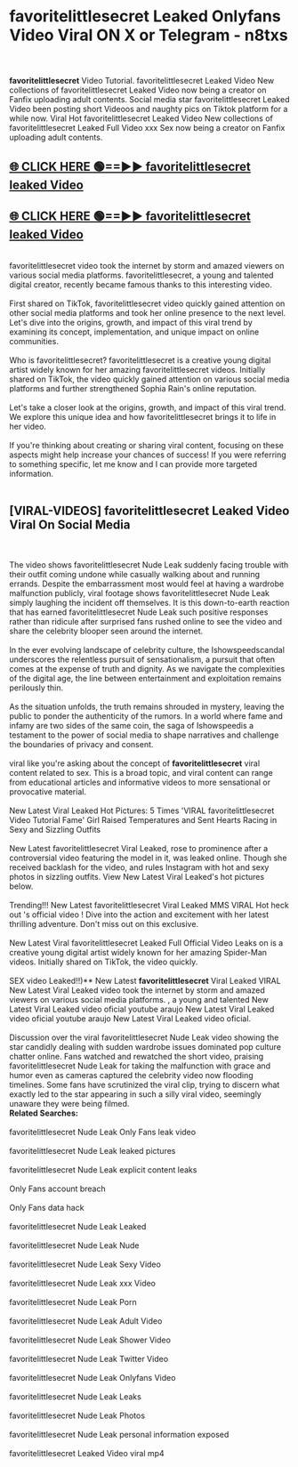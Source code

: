 <h1> favoritelittlesecret Leaked Onlyfans Video Viral ON X or Telegram - n8txs </h1>

# 
<br>
<strong>favoritelittlesecret</strong> Video Tutorial. favoritelittlesecret Leaked Video New collections of  favoritelittlesecret Leaked Video now being a creator on Fanfix uploading adult contents. Social media star favoritelittlesecret Leaked Video been posting short Videoos and naughty pics on Tiktok platform for a while now. Viral Hot favoritelittlesecret Leaked Video New collections of favoritelittlesecret Leaked Full Video xxx Sex now being a creator on Fanfix uploading adult contents.
<br>

## [🌐 CLICK HERE 🟢==►► favoritelittlesecret leaked Video ](https://onlyclips.site?title=favoritelittlesecret&ref=git)


## [🌐 CLICK HERE 🟢==►► favoritelittlesecret leaked Video ](https://onlyclips.site?title=favoritelittlesecret&ref=git)

<br>
favoritelittlesecret video took the internet by storm and amazed viewers on various social media platforms. favoritelittlesecret, a young and talented digital creator, recently became famous thanks to this interesting video.
<br><br>
First shared on TikTok, favoritelittlesecret video quickly gained attention on other social media platforms and took her online presence to the next level. Let's dive into the origins, growth, and impact of this viral trend by examining its concept, implementation, and unique impact on online communities.
<br><br>
Who is favoritelittlesecret? favoritelittlesecret is a creative young digital artist widely known for her amazing favoritelittlesecret videos. Initially shared on TikTok, the video quickly gained attention on various social media platforms and further strengthened Sophia Rain's online reputation.
<br><br>
Let's take a closer look at the origins, growth, and impact of this viral trend. We explore this unique idea and how favoritelittlesecret brings it to life in her video.
<br><br>
If you're thinking about creating or sharing viral content, focusing on these aspects might help increase your chances of success! If you were referring to something specific, let me know and I can provide more targeted information.
<br><br>
<h2>[VIRAL-VIDEOS] favoritelittlesecret Leaked Video Viral On Social Media</h2>
<br><br>
The video shows favoritelittlesecret Nude Leak suddenly facing trouble with their outfit coming undone while casually walking about and running errands. Despite the embarrassment most would feel at having a wardrobe malfunction publicly, viral footage shows favoritelittlesecret Nude Leak simply laughing the incident off themselves. It is this down-to-earth reaction that has earned favoritelittlesecret Nude Leak such positive responses rather than ridicule after surprised fans rushed online to see the video and share the celebrity blooper seen around the internet.
<br><br>
In the ever evolving landscape of celebrity culture, the Ishowspeedscandal underscores the relentless pursuit of sensationalism, a pursuit that often comes at the expense of truth and dignity. As we navigate the complexities of the digital age, the line between entertainment and exploitation remains perilously thin.
<br><br>
As the situation unfolds, the truth remains shrouded in mystery, leaving the public to ponder the authenticity of the rumors. In a world where fame and infamy are two sides of the same coin, the saga of Ishowspeedis a testament to the power of social media to shape narratives and challenge the boundaries of privacy and consent.
<br><br>
viral like you're asking about the concept of <strong>favoritelittlesecret</strong> viral content related to sex. This is a broad topic, and viral content can range from educational articles and informative videos to more sensational or provocative material.
<br><br>
New Latest Viral Leaked Hot Pictures: 5 Times 'VIRAL favoritelittlesecret Video Tutorial Fame' Girl Raised Temperatures and Sent Hearts Racing in Sexy and Sizzling Outfits
<br><br>
New Latest favoritelittlesecret Viral Leaked, rose to prominence after a controversial video featuring the model in it, was leaked online. Though she received backlash for the video, and rules Instagram with hot and sexy photos in sizzling outfits. View New Latest Viral Leaked's hot pictures below.
<br><br>
Trending!!! New Latest favoritelittlesecret Viral Leaked MMS VIRAL Hot heck out 's official video ! Dive into the action and excitement with her latest thrilling adventure. Don't miss out on this exclusive.
<br><br>
New Latest Viral favoritelittlesecret Leaked Full Official Video Leaks on  is a creative young digital artist widely known for her amazing Spider-Man videos. Initially shared on TikTok, the video quickly.
<br><br>
SEX video Leaked!!)** New Latest <strong>favoritelittlesecret</strong> Viral Leaked VIRAL New Latest Viral Leaked video took the internet by storm and amazed viewers on various social media platforms. , a young and talented New Latest Viral Leaked video oficial youtube araujo New Latest Viral Leaked video oficial youtube araujo New Latest Viral Leaked video oficial.
<br><br>
Discussion over the viral favoritelittlesecret Nude Leak video showing the star candidly dealing with sudden wardrobe issues dominated pop culture chatter online. Fans watched and rewatched the short video, praising favoritelittlesecret Nude Leak for taking the malfunction with grace and humor even as cameras captured the celebrity video now flooding timelines. Some fans have scrutinized the viral clip, trying to discern what exactly led to the star appearing in such a silly viral video, seemingly unaware they were being filmed.
<br>
<strong>Related Searches:</strong>
<br><br>
favoritelittlesecret Nude Leak Only Fans leak video
<br><br>
favoritelittlesecret Nude Leak leaked pictures
<br><br>
favoritelittlesecret Nude Leak explicit content leaks
<br><br>
Only Fans account breach
<br><br>
Only Fans data hack
<br><br>
favoritelittlesecret Nude Leak Leaked
<br><br>
favoritelittlesecret Nude Leak Nude
<br><br>
favoritelittlesecret Nude Leak Sexy Video
<br><br>
favoritelittlesecret Nude Leak xxx Video
<br><br>
favoritelittlesecret Nude Leak Porn
<br><br>
favoritelittlesecret Nude Leak Adult Video
<br><br>
favoritelittlesecret Nude Leak Shower Video
<br><br>
favoritelittlesecret Nude Leak Twitter Video
<br><br>
favoritelittlesecret Nude Leak Onlyfans Video
<br><br>
favoritelittlesecret Nude Leak Leaks
<br><br>
favoritelittlesecret Nude Leak Photos
<br><br>
favoritelittlesecret Nude Leak personal information exposed
<br><br>
favoritelittlesecret Leaked Video viral mp4